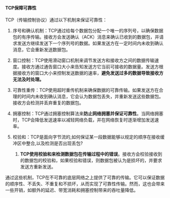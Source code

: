 #### TCP保障可靠性

TCP（传输控制协议）通过以下机制来保证可靠性：

1. 序号和确认机制：TCP通过给每个数据包分配一个唯一的序列号，以确保数据包的有序传输。接收方会发送确认（ACK）消息来确认已收到的数据包，并请求发送方继续发送下一个序列号的数据。如果发送方在一定时间内未收到确认消息，它会重新发送数据包。

2. 窗口控制：TCP使用滑动窗口机制来调节发送方和接收方之间的数据传输速度。接收方通过通告窗口大小来告知发送方它当前可接收的数据量。发送方根据接收方的窗口大小来控制发送数据的速率，**避免发送过多的数据导致接收方无法及时处理。**

3. 可靠性重传：TCP使用超时重传机制来确保数据的可靠传输。如果发送方在合理的时间内未收到确认消息，它会认为数据包丢失，并重新发送这些数据包。接收方会检测并丢弃重复的数据包。

4. 拥塞控制：TCP通过拥塞控制算法来**防止网络拥塞并保证可靠性**。当网络拥塞时，TCP会降低发送速率以减轻网络负载，并在网络恢复时逐渐增加发送速率。

5. 校验和：TCP是面向字节流的,如何保证某一段数据能够以规定的顺序在接收缓冲区中整合,以及检测是否出现丢包? 
   1. **TCP使用校验和来检测数据包在传输过程中的错误**。接收方会校验接收到的数据包的校验和，如果校验和错误，则数据包被认为是损坏的，并要求发送方重新发送。


通过这些机制，TCP在不可靠的底层网络之上提供了可靠的传输。它可以保证数据的顺序性、不丢失、不重复和不损坏，从而实现了可靠性传输。然而，这也会带来一些开销，如额外的延迟、带宽消耗和拥塞控制带来的吞吐量降低。